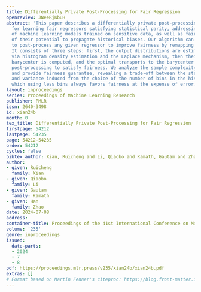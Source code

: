 ```yaml
---
title: Differentially Private Post-Processing for Fair Regression
openreview: JNeeRjKbuH
abstract: 'This paper describes a differentially private post-processing algorithm
  for learning fair regressors satisfying statistical parity, addressing privacy concerns
  of machine learning models trained on sensitive data, as well as fairness concerns
  of their potential to propagate historical biases. Our algorithm can be applied
  to post-process any given regressor to improve fairness by remapping its outputs.
  It consists of three steps: first, the output distributions are estimated privately
  via histogram density estimation and the Laplace mechanism, then their Wasserstein
  barycenter is computed, and the optimal transports to the barycenter are used for
  post-processing to satisfy fairness. We analyze the sample complexity of our algorithm
  and provide fairness guarantee, revealing a trade-off between the statistical bias
  and variance induced from the choice of the number of bins in the histogram, in
  which using less bins always favors fairness at the expense of error.'
layout: inproceedings
series: Proceedings of Machine Learning Research
publisher: PMLR
issn: 2640-3498
id: xian24b
month: 0
tex_title: Differentially Private Post-Processing for Fair Regression
firstpage: 54212
lastpage: 54235
page: 54212-54235
order: 54212
cycles: false
bibtex_author: Xian, Ruicheng and Li, Qiaobo and Kamath, Gautam and Zhao, Han
author:
- given: Ruicheng
  family: Xian
- given: Qiaobo
  family: Li
- given: Gautam
  family: Kamath
- given: Han
  family: Zhao
date: 2024-07-08
address:
container-title: Proceedings of the 41st International Conference on Machine Learning
volume: '235'
genre: inproceedings
issued:
  date-parts:
  - 2024
  - 7
  - 8
pdf: https://proceedings.mlr.press/v235/xian24b/xian24b.pdf
extras: []
# Format based on Martin Fenner's citeproc: https://blog.front-matter.io/posts/citeproc-yaml-for-bibliographies/
---
```

